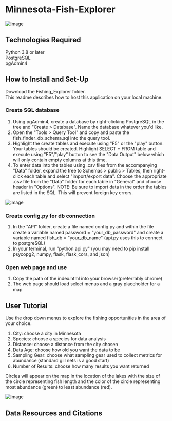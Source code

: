 # Minnesota-Fish-Explorer
![image](https://user-images.githubusercontent.com/116906733/221359723-5307fb87-2246-4305-911e-d5ff28991c40.png)

## Technologies Required
Python 3.8 or later<br>
PostgreSQL<br>
pgAdmin4

## How to Install and Set-Up
Download the Fishing_Explorer folder.<br>
This readme describes how to host this application on your local machine.

### Create SQL database
<ol type="1">
<li>Using pgAdmin4, create a database by right-clicking PostgreSQL in the tree and "Create > Database". Name the database whatever you'd like.</li>
<li>Open the "Tools > Query Tool" and copy and paste the fish_finder_db_schema.sql into the query tool.</li>
<li>Highlight the create tables and execute using "F5" or the "play" button. Your tables should be created. Highlight SELECT * FROM table and execute using "F5"/"play" button to see the "Data Output" below which will only contain empty columns at this time.</li>
<li>To enter data into the tables using .csv files from the accompanying "Data" folder, expand the tree to Schemas > public > Tables, then right-click each table and select "import/export data". Choose the appropriate .csv file from the "Data" folder for each table in "General" and choose header in "Options". NOTE: Be sure to import data in the order the tables are listed in the SQL. This will prevent foreign key errors.</li>
</ol>

![image](https://github.com/lwunderl/Minnesota-Fish-Explorer/assets/116906733/b86bf770-cace-4814-82a9-9f95f04e0727)
<br>

### Create config.py for db connection
<ol type="1">
<li>In the "API" folder, create a file named config.py and within the file create a variable named password = "your_db_password" and create a variable named fish_db = "your_db_name" (api.py uses this to connect to postgreSQL)</li>
<li>In your terminal, run "python api.py" (you may need to pip install psycopg2, numpy, flask, flask_cors, and json)</li>
</ol>

### Open web page and use
<ol type="1">
<li>Copy the path of the index.html into your browser(preferrably chrome)</li>
<li>The web page should load select menus and a gray placeholder for a map</li>
</ol>

## User Tutorial
Use the drop down menus to explore the fishing opportunities in the area of your choice.
<ol type="1">
<li>City: choose a city in Minnesota</li>
<li>Species: choose a species for data analysis</li>
<li>Distance: choose a distance from the city chosen</li>
<li>Data Age: choose how old you want the data to be</li>
<li>Sampling Gear: choose what sampling gear used to collect metrics for abundance (standard gill nets is a good start)</li>
<li>Number of Results: choose how many results you want returned</li>
</ol>

Circles will appear on the map in the location of the lakes with the size of the circle representing fish length and the color of the circle representing most abundance (green) to least abundance (red).

![image](https://github.com/lwunderl/Minnesota-Fish-Explorer/assets/116906733/56b02f4f-a9a4-4831-a5a4-50bedd93f7e4)


## Data Resources and Citations
